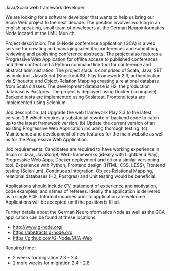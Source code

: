 Java/Scala web framework developer

We are looking for a software developer that wants to help us bring our Scala Web project to the next decade. The position involves working in an english speaking, small team of developers at the German Neuroinformatics Node located at the LMU Munich. 

Project description:
The G-Node conference application (GCA) is a web service for creating and managing scientific conferences and submitting, reviewing and publishing conference abstracts. The project also features a Progressive Web Application for offline access to published conferences and their content and a Python command line tool for conference and abstract administration.
The project stack is comprised of Scala, Java, SBT as build tool, JavaScript (KnockoutJS), Play framework 2.3, authentication via Silhouette and Object-Relation Mapping creating a relational database from Scala classes. The development database is H2, the production database is Postgres. The project is deployed using Docker (+compose). Backend tests are implemented using Scalatest, Frontend tests are implemented using Selenium.

Job description:
(a) Upgrade the web framework Play 2.3 to the latest version 2.8 which requires a substantial rewrite of backend code to catch up to the latest framework version. (b) Update the current version of an existing Progressive Web Application including thorough testing. (c) Maintenance and development of new features for the main website as well as for the Progressive Web Application.

Job requirements:
Candidates are required to have working experience in Scala or Java, JavaScript, Web-frameworks (ideally with Lightbend Play), Progressive Web Apps, Docker deployment and git or a similar versioning tool.
Experience with Python, Frontend design (HTML, CSS, LESS), Frontend testing (Selenium), Continuous Integration, Object-Relational Mapping, relational databases (H2, Postgres) and Unit testing would be beneficial.

Applications should include CV, statement of experience and motivation, code examples, and names of referees. Ideally the application is delivered as a single PDF. Informal inquiries prior to application are welcome. Applications will be accepted until the position is filled.

Further details about the German Neuroinformatics Node as well as the GCA application can be found at these locations:
- http://www.g-node.org/
- https://abstracts.g-node.org
- https://github.com/G-Node/GCA-Web


Required time:
- 2 weeks for migration 2.3 - 2.4
- 2 more weeks for migration 2.4 - 2.8

